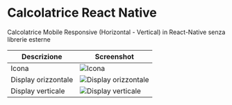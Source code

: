 # Calcolatrice React Native

Calcolatrice Mobile Responsive (Horizontal - Vertical) in React-Native senza librerie esterne




| Descrizione | Screenshot |
|------------------------|------------------------|
| Icona     | ![Icona](https://github.com/vittorioPiotti/Calcolatrice-React-Native/blob/main/icon.png)      |
| Display orizzontale      |![Display orizzontale](https://github.com/vittorioPiotti/Calcolatrice-React-Native/blob/main/calc_screenshot_horizontal.png)      |
| Display verticale      |![Display verticale](https://github.com/vittorioPiotti/Calcolatrice-React-Native/blob/main/calc_screenshot_vertical.png)      |
